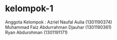 # kelompok-1
Anggota Kelompok :
Azriel Naufal Aulia (1301190374) <br>
Muhammad Faiz Abdurrahman Djauhar (1301190361) <br>
Ryan Abdurohman (1301191171) <br>
